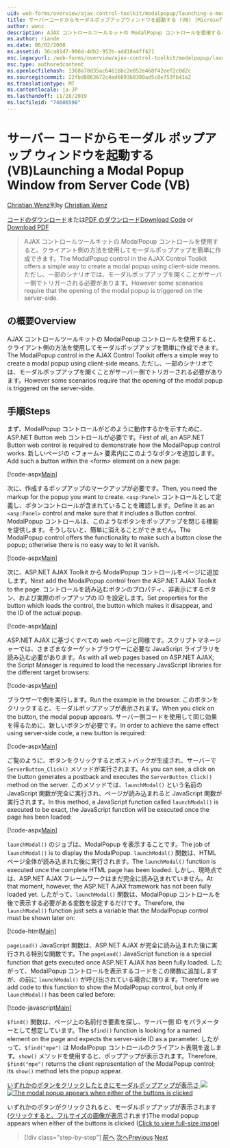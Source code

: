 ```yaml
---
uid: web-forms/overview/ajax-control-toolkit/modalpopup/launching-a-modal-popup-window-from-server-code-vb
title: サーバーコードからモーダルポップアップウィンドウを起動する (VB) |Microsoft Docs
author: wenz
description: AJAX コントロールツールキットの ModalPopup コントロールを使用すると、クライアント側の方法を使用してモーダルポップアップを簡単に作成できます。 ただし、一部のシナリオでは、
ms.author: riande
ms.date: 06/02/2008
ms.assetid: 36ca81d7-906d-4db2-952b-add18a4ff421
msc.legacyurl: /web-forms/overview/ajax-control-toolkit/modalpopup/launching-a-modal-popup-window-from-server-code-vb
msc.type: authoredcontent
ms.openlocfilehash: 1368a78d35ac6461bbc2e852e468f42eef2c0d2c
ms.sourcegitcommit: 22fbd8863672c4ad6693b8388ad5c8e753fb41a2
ms.translationtype: MT
ms.contentlocale: ja-JP
ms.lasthandoff: 11/28/2019
ms.locfileid: "74606598"
---
```

# <a name="launching-a-modal-popup-window-from-server-code-vb"></a><span data-ttu-id="a85bb-104">サーバー コードからモーダル ポップアップ ウィンドウを起動する (VB)</span><span class="sxs-lookup"><span data-stu-id="a85bb-104">Launching a Modal Popup Window from Server Code (VB)</span></span>

<span data-ttu-id="a85bb-105">[Christian Wenz](https://github.com/wenz)別</span><span class="sxs-lookup"><span data-stu-id="a85bb-105">by [Christian Wenz](https://github.com/wenz)</span></span>

<span data-ttu-id="a85bb-106">[コードのダウンロード](https://download.microsoft.com/download/2/4/0/24052038-f942-4336-905b-b60ae56f0dd5/ModalPopup1.vb.zip)または[PDF のダウンロード](https://download.microsoft.com/download/b/6/a/b6ae89ee-df69-4c87-9bfb-ad1eb2b23373/modalpopup1VB.pdf)</span><span class="sxs-lookup"><span data-stu-id="a85bb-106">[Download Code](https://download.microsoft.com/download/2/4/0/24052038-f942-4336-905b-b60ae56f0dd5/ModalPopup1.vb.zip) or [Download PDF](https://download.microsoft.com/download/b/6/a/b6ae89ee-df69-4c87-9bfb-ad1eb2b23373/modalpopup1VB.pdf)</span></span>

> <span data-ttu-id="a85bb-107">AJAX コントロールツールキットの ModalPopup コントロールを使用すると、クライアント側の方法を使用してモーダルポップアップを簡単に作成できます。</span><span class="sxs-lookup"><span data-stu-id="a85bb-107">The ModalPopup control in the AJAX Control Toolkit offers a simple way to create a modal popup using client-side means.</span></span> <span data-ttu-id="a85bb-108">ただし、一部のシナリオでは、モーダルポップアップを開くことがサーバー側でトリガーされる必要があります。</span><span class="sxs-lookup"><span data-stu-id="a85bb-108">However some scenarios require that the opening of the modal popup is triggered on the server-side.</span></span>

## <a name="overview"></a><span data-ttu-id="a85bb-109">の概要</span><span class="sxs-lookup"><span data-stu-id="a85bb-109">Overview</span></span>

<span data-ttu-id="a85bb-110">AJAX コントロールツールキットの ModalPopup コントロールを使用すると、クライアント側の方法を使用してモーダルポップアップを簡単に作成できます。</span><span class="sxs-lookup"><span data-stu-id="a85bb-110">The ModalPopup control in the AJAX Control Toolkit offers a simple way to create a modal popup using client-side means.</span></span> <span data-ttu-id="a85bb-111">ただし、一部のシナリオでは、モーダルポップアップを開くことがサーバー側でトリガーされる必要があります。</span><span class="sxs-lookup"><span data-stu-id="a85bb-111">However some scenarios require that the opening of the modal popup is triggered on the server-side.</span></span>

## <a name="steps"></a><span data-ttu-id="a85bb-112">手順</span><span class="sxs-lookup"><span data-stu-id="a85bb-112">Steps</span></span>

<span data-ttu-id="a85bb-113">まず、ModalPopup コントロールがどのように動作するかを示すために、ASP.NET Button web コントロールが必要です。</span><span class="sxs-lookup"><span data-stu-id="a85bb-113">First of all, an ASP.NET Button web control is required to demonstrate how the ModalPopup control works.</span></span> <span data-ttu-id="a85bb-114">新しいページの &lt;フォーム&gt; 要素内にこのようなボタンを追加します。</span><span class="sxs-lookup"><span data-stu-id="a85bb-114">Add such a button within the &lt;form&gt; element on a new page:</span></span>

[!code-aspx[Main](launching-a-modal-popup-window-from-server-code-vb/samples/sample1.aspx)]

<span data-ttu-id="a85bb-115">次に、作成するポップアップのマークアップが必要です。</span><span class="sxs-lookup"><span data-stu-id="a85bb-115">Then, you need the markup for the popup you want to create.</span></span> <span data-ttu-id="a85bb-116">`<asp:Panel>` コントロールとして定義し、ボタンコントロールが含まれていることを確認します。</span><span class="sxs-lookup"><span data-stu-id="a85bb-116">Define it as an `<asp:Panel>` control and make sure that it includes a Button control.</span></span> <span data-ttu-id="a85bb-117">ModalPopup コントロールは、このようなボタンをポップアップを閉じる機能を提供します。そうしないと、簡単に消えることができません。</span><span class="sxs-lookup"><span data-stu-id="a85bb-117">The ModalPopup control offers the functionality to make such a button close the popup; otherwise there is no easy way to let it vanish.</span></span>

[!code-aspx[Main](launching-a-modal-popup-window-from-server-code-vb/samples/sample2.aspx)]

<span data-ttu-id="a85bb-118">次に、ASP.NET AJAX Toolkit から ModalPopup コントロールをページに追加します。</span><span class="sxs-lookup"><span data-stu-id="a85bb-118">Next add the ModalPopup control from the ASP.NET AJAX Toolkit to the page.</span></span> <span data-ttu-id="a85bb-119">コントロールを読み込むボタンのプロパティ、非表示にするボタン、および実際のポップアップの ID を設定します。</span><span class="sxs-lookup"><span data-stu-id="a85bb-119">Set properties for the button which loads the control, the button which makes it disappear, and the ID of the actual popup.</span></span>

[!code-aspx[Main](launching-a-modal-popup-window-from-server-code-vb/samples/sample3.aspx)]

<span data-ttu-id="a85bb-120">ASP.NET AJAX に基づくすべての web ページと同様です。スクリプトマネージャーでは、さまざまなターゲットブラウザーに必要な JavaScript ライブラリを読み込む必要があります。</span><span class="sxs-lookup"><span data-stu-id="a85bb-120">As with all web pages based on ASP.NET AJAX; the Script Manager is required to load the necessary JavaScript libraries for the different target browsers:</span></span>

[!code-aspx[Main](launching-a-modal-popup-window-from-server-code-vb/samples/sample4.aspx)]

<span data-ttu-id="a85bb-121">ブラウザーで例を実行します。</span><span class="sxs-lookup"><span data-stu-id="a85bb-121">Run the example in the browser.</span></span> <span data-ttu-id="a85bb-122">このボタンをクリックすると、モーダルポップアップが表示されます。</span><span class="sxs-lookup"><span data-stu-id="a85bb-122">When you click on the button, the modal popup appears.</span></span> <span data-ttu-id="a85bb-123">サーバー側コードを使用して同じ効果を得るために、新しいボタンが必要です。</span><span class="sxs-lookup"><span data-stu-id="a85bb-123">In order to achieve the same effect using server-side code, a new button is required:</span></span>

[!code-aspx[Main](launching-a-modal-popup-window-from-server-code-vb/samples/sample5.aspx)]

<span data-ttu-id="a85bb-124">ご覧のように、ボタンをクリックするとポストバックが生成され、サーバーで `ServerButton_Click()` メソッドが実行されます。</span><span class="sxs-lookup"><span data-stu-id="a85bb-124">As you can see, a click on the button generates a postback and executes the `ServerButton_Click()` method on the server.</span></span> <span data-ttu-id="a85bb-125">このメソッドでは、`launchModal()` という名前の JavaScript 関数が完全に実行され、ページが読み込まれると JavaScript 関数が実行されます。</span><span class="sxs-lookup"><span data-stu-id="a85bb-125">In this method, a JavaScript function called `launchModal()` is executed to be exact, the JavaScript function will be executed once the page has been loaded:</span></span>

[!code-aspx[Main](launching-a-modal-popup-window-from-server-code-vb/samples/sample6.aspx)]

<span data-ttu-id="a85bb-126">`launchModal()` のジョブは、ModalPopup を表示することです。</span><span class="sxs-lookup"><span data-stu-id="a85bb-126">The job of `launchModal()` is to display the ModalPopup.</span></span> <span data-ttu-id="a85bb-127">`launchModal()` 関数は、HTML ページ全体が読み込まれた後に実行されます。</span><span class="sxs-lookup"><span data-stu-id="a85bb-127">The `launchModal()` function is executed once the complete HTML page has been loaded.</span></span> <span data-ttu-id="a85bb-128">しかし、現時点では、ASP.NET AJAX フレームワークはまだ完全に読み込まれていません。</span><span class="sxs-lookup"><span data-stu-id="a85bb-128">At that moment, however, the ASP.NET AJAX framework has not been fully loaded yet.</span></span> <span data-ttu-id="a85bb-129">したがって、`launchModal()` 関数は、ModalPopup コントロールを後で表示する必要がある変数を設定するだけです。</span><span class="sxs-lookup"><span data-stu-id="a85bb-129">Therefore, the `launchModal()` function just sets a variable that the ModalPopup control must be shown later on:</span></span>

[!code-html[Main](launching-a-modal-popup-window-from-server-code-vb/samples/sample7.html)]

<span data-ttu-id="a85bb-130">`pageLoad()` JavaScript 関数は、ASP.NET AJAX が完全に読み込まれた後に実行される特別な関数です。</span><span class="sxs-lookup"><span data-stu-id="a85bb-130">The `pageLoad()` JavaScript function is a special function that gets executed once ASP.NET AJAX has been fully loaded.</span></span> <span data-ttu-id="a85bb-131">したがって、ModalPopup コントロールを表示するコードをこの関数に追加しますが、の前に `launchModal()` が呼び出されている場合に限ります。</span><span class="sxs-lookup"><span data-stu-id="a85bb-131">Therefore we add code to this function to show the ModalPopup control, but only if `launchModal()` has been called before:</span></span>

[!code-javascript[Main](launching-a-modal-popup-window-from-server-code-vb/samples/sample8.js)]

<span data-ttu-id="a85bb-132">`$find()` 関数は、ページ上の名前付き要素を探し、サーバー側 ID をパラメーターとして想定しています。</span><span class="sxs-lookup"><span data-stu-id="a85bb-132">The `$find()` function is looking for a named element on the page and expects the server-side ID as a parameter.</span></span> <span data-ttu-id="a85bb-133">したがって、`$find("mpe")` は ModalPopup コントロールのクライアント表現を返します。`show()` メソッドを使用すると、ポップアップが表示されます。</span><span class="sxs-lookup"><span data-stu-id="a85bb-133">Therefore, `$find("mpe")` returns the client representation of the ModalPopup control; its `show()` method lets the popup appear.</span></span>

<span data-ttu-id="a85bb-134">[いずれかのボタンをクリックしたときにモーダルポップアップが表示さ ![](launching-a-modal-popup-window-from-server-code-vb/_static/image2.png)](launching-a-modal-popup-window-from-server-code-vb/_static/image1.png)</span><span class="sxs-lookup"><span data-stu-id="a85bb-134">[![The modal popup appears when either of the buttons is clicked](launching-a-modal-popup-window-from-server-code-vb/_static/image2.png)](launching-a-modal-popup-window-from-server-code-vb/_static/image1.png)</span></span>

<span data-ttu-id="a85bb-135">いずれかのボタンがクリックされると、モーダルポップアップが表示されます ([クリックすると、フルサイズの画像が表示](launching-a-modal-popup-window-from-server-code-vb/_static/image3.png)されます)</span><span class="sxs-lookup"><span data-stu-id="a85bb-135">The modal popup appears when either of the buttons is clicked ([Click to view full-size image](launching-a-modal-popup-window-from-server-code-vb/_static/image3.png))</span></span>

> [!div class="step-by-step"]
> <span data-ttu-id="a85bb-136">[前へ](positioning-a-modalpopup-cs.md)
> [次へ](using-modalpopup-with-a-repeater-control-vb.md)</span><span class="sxs-lookup"><span data-stu-id="a85bb-136">[Previous](positioning-a-modalpopup-cs.md)
[Next](using-modalpopup-with-a-repeater-control-vb.md)</span></span>
